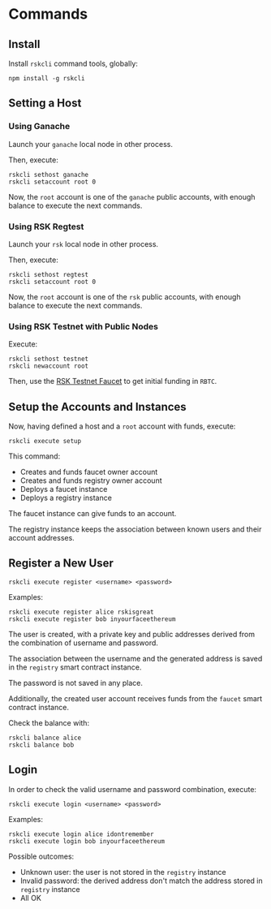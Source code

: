 # Commands

## Install

Install `rskcli` command tools, globally:

```
npm install -g rskcli
```

## Setting a Host

### Using Ganache

Launch your `ganache` local node in other process.

Then, execute:

```
rskcli sethost ganache
rskcli setaccount root 0
```

Now, the `root` account is one of the `ganache` public
accounts, with enough balance to execute the next commands.

### Using RSK Regtest

Launch your `rsk` local node in other process.

Then, execute:

```
rskcli sethost regtest
rskcli setaccount root 0
```

Now, the `root` account is one of the `rsk` public
accounts, with enough balance to execute the next commands.

### Using RSK Testnet with Public Nodes

Execute:

```
rskcli sethost testnet
rskcli newaccount root
```

Then, use the [RSK Testnet Faucet](https://faucet.rsk.co/) to
get initial funding in `RBTC`.

## Setup the Accounts and Instances

Now, having defined a host and a `root` account with
funds, execute:

```
rskcli execute setup
```

This command:
- Creates and funds faucet owner account
- Creates and funds registry owner account
- Deploys a faucet instance
- Deploys a registry instance

The faucet instance can give funds to an account.

The registry instance keeps the association between
known users and their account addresses.

## Register a New User

```
rskcli execute register <username> <password>
```

Examples:
```
rskcli execute register alice rskisgreat
rskcli execute register bob inyourfaceethereum
```

The user is created, with a private key and public addresses
derived from the combination of username and password.

The association between the username and the generated
address is saved in the `registry` smart contract instance.

The password is not saved in any place.

Additionally, the created user account receives funds
from the `faucet` smart contract instance.

Check the balance with:
```
rskcli balance alice
rskcli balance bob
```

## Login

In order to check the valid username and password combination,
execute:

```
rskcli execute login <username> <password>
```

Examples:
```
rskcli execute login alice idontremember
rskcli execute login bob inyourfaceethereum
```

Possible outcomes:

- Unknown user: the user is not stored in the `registry` instance
- Invalid password: the derived address don't match the address
stored in `registry` instance
- All OK

